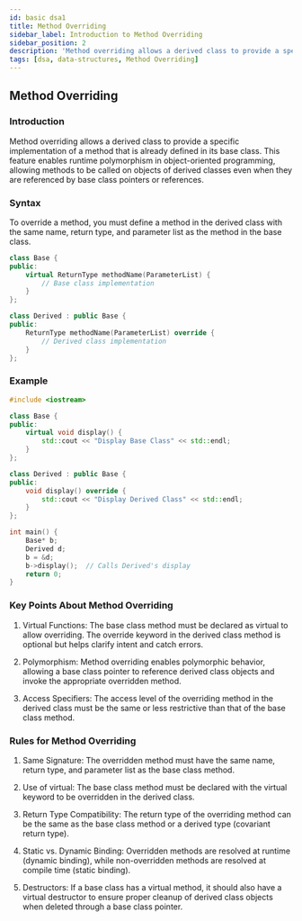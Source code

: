 ```yaml
---
id: basic dsa1
title: Method Overriding
sidebar_label: Introduction to Method Overriding
sidebar_position: 2
description: 'Method overriding allows a derived class to provide a specific implementation of a method that is already defined in its base class. This feature enables runtime polymorphism in object-oriented programming.'
tags: [dsa, data-structures, Method Overriding]
---
```


## Method Overriding

### Introduction 

Method overriding allows a derived class to provide a specific implementation of a method that is already defined in its base class. This feature enables runtime polymorphism in object-oriented programming, allowing methods to be called on objects of derived classes even when they are referenced by base class pointers or references.

### Syntax

To override a method, you must define a method in the derived class with the same name, return type, and parameter list as the method in the base class.

```cpp
class Base {
public:
    virtual ReturnType methodName(ParameterList) {
        // Base class implementation
    }
};

class Derived : public Base {
public:
    ReturnType methodName(ParameterList) override {
        // Derived class implementation
    }
};
```

### Example

```cpp
#include <iostream>

class Base {
public:
    virtual void display() {
        std::cout << "Display Base Class" << std::endl;
    }
};

class Derived : public Base {
public:
    void display() override {
        std::cout << "Display Derived Class" << std::endl;
    }
};

int main() {
    Base* b;
    Derived d;
    b = &d;
    b->display();  // Calls Derived's display
    return 0;
}
```
### Key Points About Method Overriding
1. Virtual Functions: The base class method must be declared as virtual to allow overriding. The override keyword in the derived class method is optional but helps clarify intent and catch errors.

2. Polymorphism: Method overriding enables polymorphic behavior, allowing a base class pointer to reference derived class objects and invoke the appropriate overridden method.

3. Access Specifiers: The access level of the overriding method in the derived class must be the same or less restrictive than that of the base class method.

### Rules for Method Overriding

1. Same Signature: The overridden method must have the same name, return type, and parameter list as the base class method.

2. Use of virtual: The base class method must be declared with the virtual keyword to be overridden in the derived class.

3. Return Type Compatibility: The return type of the overriding method can be the same as the base class method or a derived type (covariant return type).

4. Static vs. Dynamic Binding: Overridden methods are resolved at runtime (dynamic binding), while non-overridden methods are resolved at compile time (static binding).

5. Destructors: If a base class has a virtual method, it should also have a virtual destructor to ensure proper cleanup of derived class objects when deleted through a base class pointer.